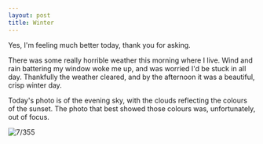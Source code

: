 ```yaml
---
layout: post
title: Winter
---
```

Yes, I'm feeling much better today, thank you for asking.

There was some really horrible weather this morning where I live. Wind and rain battering my window woke me up, and was worried I'd be stuck in all day. Thankfully the weather cleared, and by the afternoon it was a beautiful, crisp winter day.

Today's photo is of the evening sky, with the clouds reflecting the colours of the sunset. The photo that best showed those colours was, unfortunately, out of focus.
<!--break-->
![7/355](http://media.humanboring.net/photos/2016-01-07.jpeg)